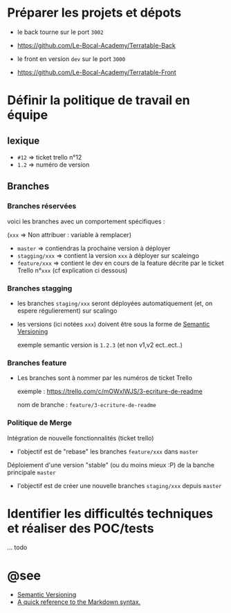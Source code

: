 # Préparer les projets et dépots

-   le back tourne sur le port `3002`
-   https://github.com/Le-Bocal-Academy/Terratable-Back

-   le front en version `dev` sur le port `3000`
-   https://github.com/Le-Bocal-Academy/Terratable-Front

# Définir la politique de travail en équipe

## lexique

-   `#12` => ticket trello n°12
-   `1.2` => numéro de version

## Branches

### Branches réservées

voici les branches avec un comportement spécifiques :

(`xxx` => Non attribuer : variable à remplacer)

-   `master` => contiendras la prochaine version à déployer
-   `stagging/xxx` => contient la version `xxx` à déployer sur scaleingo
-   `feature/xxx` => contient le dev en cours de la feature décrite par le ticket Trello n°`xxx` (cf explication ci dessous)

### Branches stagging

-   les branches `staging/xxx` seront déployées automatiquement (et, on espere régulierement) sur scalingo
-   les versions (ici notées `xxx`) doivent être sous la forme de [Semantic Versioning](https://www.example.com)

    exemple semantic version is `1.2.3` (et non v1,v2 ect..ect..)

### Branches feature

-   Les branches sont à nommer par les numéros de ticket Trello

    exemple :
    https://trello.com/c/mOWxlWJS/3-ecriture-de-readme

    nom de branche : `feature/3-ecriture-de-readme`

### Politique de Merge

Intégration de nouvelle fonctionnalités (ticket trello)

-   l'objectif est de "rebase" les branches `feature/xxx` dans `master`

Déploiement d'une version "stable" (ou du moins mieux :P) de la banche principale `master`

-   l'objectif est de créer une nouvelle branches `staging/xxx` depuis `master`

# Identifier les difficultés techniques et réaliser des POC/tests

... todo

# @see

-   [Semantic Versioning](https://semver.org/)
-   [A quick reference to the Markdown syntax.](https://www.markdownguide.org/cheat-sheet)
